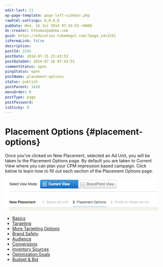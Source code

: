 ```yaml
---
edit-last: 21
wp-page-template: page-left-sidebar.php
rawhtml-settings: 0,0,0,0
pubDate: Wed, 16 Jul 2014 07:43:53 +0000
dc-creator: hthomas@adobe.com
guid: https://education.tubemogul.com/?page_id=2241
isPermaLink: false
description: 
postId: 2241
postDate: 2014-07-15 23:43:53
postDateGmt: 2014-07-16 07:43:53
commentStatus: open
pingStatus: open
postName: placement-options
status: publish
postParent: 1428
menuOrder: 0
postType: page
postPassword: 
isSticky: 0
---
```


# Placement Options {#placement-options}

Once you've clicked on New Placement, selected an Ad Unit, you will be taken to the  Placement Options page.  By default you are taken to Current View where you can plan your CPM impression based campaign.  Click below to learn how to fill out each section of the Placement Options page.

[ ![2014-07-16_0039](assets/2014-07-16-0039.png)](assets/2014-07-16-0039.png)

* [Basics](placement-options/basics.md)
* [Targeting](placement-options/placement-targeting.md)
* [More Targeting Options](../../../user-guide/planning/targeting/targeting-options.md)
* [Brand Safety](https://education.tubemogul.com/tm/product-update/ias-pre-bid-filtering/)
* [Audience](placement-options/audience.md)
* [Conversions](conversions.md)
* [Inventory Sources](placement-options/inventory-sources.md)
* [Optimization Goals](../../../user-guide/optimization/optimization-goals.md)
* [Budget & Bid](placement-options/budget-bid.md)
